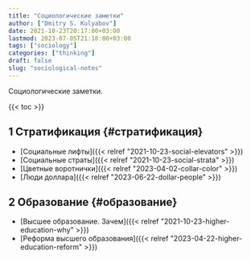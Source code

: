 ```yaml
---
title: "Социологические заметки"
author: ["Dmitry S. Kulyabov"]
date: 2021-10-23T20:17:00+03:00
lastmod: 2023-07-05T21:18:00+03:00
tags: ["sociology"]
categories: ["thinking"]
draft: false
slug: "sociological-notes"
---
```


Социологические заметки.

<!--more-->

{{< toc >}}


## <span class="section-num">1</span> Стратификация {#стратификация}

-   [Социальные лифты]({{< relref "2021-10-23-social-elevators" >}})
-   [Социальные страты]({{< relref "2021-10-23-social-strata" >}})
-   [Цветные воротнички]({{< relref "2023-04-02-collar-color" >}})
-   [Люди доллара]({{< relref "2023-06-22-dollar-people" >}})


## <span class="section-num">2</span> Образование {#образование}

-   [Высшее образование. Зачем]({{< relref "2021-10-23-higher-education-why" >}})
-   [Реформа высшего образования]({{< relref "2023-04-22-higher-education-reform" >}})
